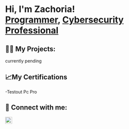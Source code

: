 <h1>Hi, I'm Zachoria! <br/><a href="https://github.com/TechGirlRia">Programmer</a>, <a href="https://www.linkedin.com/in/zachoria-commander/">Cybersecurity Professional</a>
<h2>👨‍💻 My Projects:</h2>
currently pending



<h2>📈My Certifications</h2>
-Testout Pc Pro




<h2> 🤳 Connect with me:</h2>


[<img align="left" alt="Zachoriacommander | LinkedIn" width="22px" src="https://cdn.jsdelivr.net/npm/simple-icons@v3/icons/linkedin.svg" />][linkedin]


 
[linkedin]: https://linkedin.com/in/zachoria-commander

<!--
**zachoriacommander** is a ✨ _special_ ✨ repository because its `README.md` (this file) appears on your GitHub profile.

Here are some ideas to get you started:

- 🔭 I’m currently working on ...
- 🌱 I’m currently learning ...
- 👯 I’m looking to collaborate on ...
- 🤔 I’m looking for help with ...
- 💬 Ask me about ...
- 📫 How to reach me: ...
- 😄 Pronouns: ...
- ⚡ Fun fact: ...
-->
